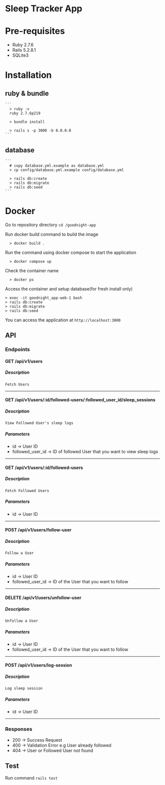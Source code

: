 # Sleep Tracker App

# Pre-requisites

- Ruby 2.7.6
- Rails 5.2.8.1
- SQLite3

# Installation

## ruby & bundle
    ```
      > ruby -v
      ruby 2.7.6p219

      > bundle install

      > rails s -p 3000 -b 0.0.0.0
    ```

## database
    ```
      # copy database.yml.example as database.yml
      > cp config/database.yml.example config/database.yml

      > rails db:create
      > rails db:migrate
      > rails db:seed
    ```
# Docker
  
  Go to repository directory `cd /goodnight-app`

  Run docker build command to build the image

  ```
    > docker build .
  ```


  Run the command using docker compose to start the application
  
  ```
    > docker compose up
  ```

  Check the container name

  ```
    > docker ps
  ```

  Access the container and setup database(for fresh install only)

  ```
  > exec -it goodnight_app-web-1 bash
  > rails db:create
  > rails db:migrate
  > rails db:seed
  ```

  You can access the application at `http://localhost:3000`

## API

### Endpoints

#### GET /api/v1/users
##### Description
    Fetch Users
----------------------------------------------------------------------
#### GET /api/v1/users/:id/followed-users/:followed_user_id/sleep_sessions
##### Description
    View Followed User's sleep logs
##### Parameters
- id -> User ID
- followed_user_id -> ID of followed User that you want to view sleep logs
----------------------------------------------------------------------
#### GET /api/v1/users/:id/followed-users
##### Description
    Fetch Followed Users
##### Parameters
- id -> User ID
----------------------------------------------------------------------
#### POST /api/v1/users/follow-user
##### Description
    Follow a User
##### Parameters
- id -> User ID
- followed_user_id -> ID of the User that you want to follow
----------------------------------------------------------------------
#### DELETE /api/v1/users/unfollow-user
##### Description
    Unfollow a User
##### Parameters
- id -> User ID
- followed_user_id -> ID of the User that you want to follow
----------------------------------------------------------------------
#### POST /api/v1/users/log-session
##### Description
    Log sleep session
##### Parameters
- id -> User ID
----------------------------------------------------------------------
### Responses
  - 200 -> Success Request
  - 400 -> Validation Error e.g User already followed
  - 404 -> User or Followed User not found

## Test

Run command `rails test`

